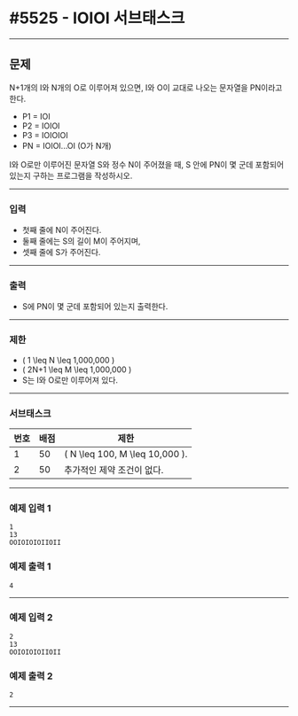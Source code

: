 # #5525 - IOIOI 서브태스크

---

## 문제
N+1개의 I와 N개의 O로 이루어져 있으면, I와 O이 교대로 나오는 문자열을 PN이라고 한다.

- P1 = IOI
- P2 = IOIOI
- P3 = IOIOIOI
- PN = IOIOI...OI (O가 N개)

I와 O로만 이루어진 문자열 S와 정수 N이 주어졌을 때, S 안에 PN이 몇 군데 포함되어 있는지 구하는 프로그램을 작성하시오.

---

### 입력
- 첫째 줄에 N이 주어진다.
- 둘째 줄에는 S의 길이 M이 주어지며,
- 셋째 줄에 S가 주어진다.

---

### 출력
- S에 PN이 몇 군데 포함되어 있는지 출력한다.

---

### 제한
- \( 1 \leq N \leq 1,000,000 \)
- \( 2N+1 \leq M \leq 1,000,000 \)
- S는 I와 O로만 이루어져 있다.

---

### 서브태스크
| 번호 | 배점 | 제한 |
|------|------|------|
| 1    | 50   | \( N \leq 100, M \leq 10,000 \). |
| 2    | 50   | 추가적인 제약 조건이 없다.       |

---

### 예제 입력 1
```text
1
13
OOIOIOIOIIOII
```

### 예제 출력 1
```text
4
```

---

### 예제 입력 2
```text
2
13
OOIOIOIOIIOII
```

### 예제 출력 2
```text
2
```

---